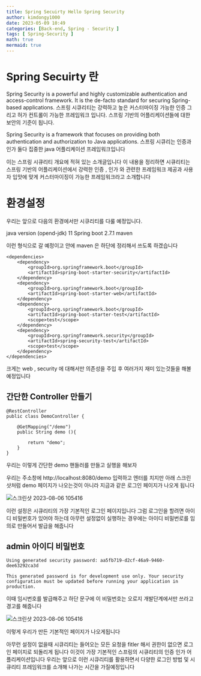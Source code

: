 ```yaml
---
title: Spring Secuirty Hello Spring Security
author: kimdongy1000
date: 2023-05-09 10:49
categories: [Back-end, Spring - Security ]
tags: [ Spring-Security ]
math: true
mermaid: true
---
```



# Spring Secuirty 란 
Spring Security is a powerful and highly customizable authentication and access-control framework. It is the de-facto standard for securing Spring-based applications.
스프링 시큐리티는 강력하고 높은 커스터마이징 가능한 인증 그리고 허가 컨트롤이 가능한 프레임워크 입니다. 스프링 기반의 어플리케이션들에 대한 보안의 기준이 됩니다.

Spring Security is a framework that focuses on providing both authentication and authorization to Java applications.
스프링 시큐리는 인증과 인가 둘다 집중한 java 어플리케이션 프레임워크입니다

이는 스프링 시큐리티 개요에 적혀 있는 소개글입니다 이 내용을 정리하면 시큐리티는 스프링 기반의 어플리케이션에서 강력한 인증 , 인가 와 관련한 프레임워크 제공과 사용자 입맛에 맞게 커스터마이징이 가능한 프레임워크라고 소개합니다 

# 환경설정 
우리는 앞으로 다음의 환경에서만 시큐리티를 다룰 예정입니다.

java version (opend-jdk) 11 
Spring boot 2.7.1
maven 

이런 형식으로 갈 예정이고 안에 maven 은 하단에 정리해서 쓰도록 하겠습니다 
```
<dependencies>
	<dependency>
		<groupId>org.springframework.boot</groupId>
		<artifactId>spring-boot-starter-security</artifactId>
	</dependency>
	<dependency>
		<groupId>org.springframework.boot</groupId>
		<artifactId>spring-boot-starter-web</artifactId>
	</dependency>
	<dependency>
		<groupId>org.springframework.boot</groupId>
		<artifactId>spring-boot-starter-test</artifactId>
		<scope>test</scope>
	</dependency>
	<dependency>
		<groupId>org.springframework.security</groupId>
		<artifactId>spring-security-test</artifactId>
		<scope>test</scope>
	</dependency>
</dependencies>
```

크게는 web , security 에 대해서만 의존성을 주입 후 여러가지 재미 있는것들을 해볼 예정입니다 


## 간단한 Controller 만들기 
```
@RestController
public class DemoController {
    
    @GetMapping("/demo")
    public String demo (){
        
        return "demo";
    }
}
```

우리는 이렇게 간단한 demo 핸들러를 만들고 실행을 해보자 

우리는 주소창에 http://localhost:8080/demo  입력하고 엔터를 치지만 아래 스크린샷처럼 demo 페이지가 나오는것이 아니라 지금과 같은 로그인 페이지가 나오게 됩니다 

![스크린샷 2023-08-06 105416](https://github.com/time-kimdongy1000/ImageStore/assets/58513678/39942fb0-5695-4970-ab8e-50a4607773fb)

이런 설정은 시큐리티의 가장 기본적인 로그인 페이지입니다 그럼 로그인을 할려면 아이디 비밀번호가 있어야 하는데 아무런 설정없이 실행하는 경우에는 아이디 비밀번로를 
임의로 만들어서 발급을 해줍니다 


## admin 아이디 비밀번호

```
Using generated security password: aa5fb719-d2cf-46a9-9460-dee63292ca3d

This generated password is for development use only. Your security configuration must be updated before running your application in production.
```

이때 임시번호를 발급해주고 하단 문구에 이 비밀번호는 오로지 개발단계에서만 쓰라고 경고를 해줍니다 


![스크린샷 2023-08-06 105416](https://github.com/time-kimdongy1000/ImageStore/assets/58513678/1b0257ff-98c3-4e30-80dd-9f8d42d7a082)

이렇게 우리가 만든 기본적인 페이지가 나오게됩니다 

아무런 설정이 없을때 시큐리티는 들어오는 모든 요청을 fitler 해서 권한이 없으면 로그인 페이지로 되돌리게 됩니다 이것이 가장 기본적인 스프링의 시큐리티의 인증 인가 어플리케이션입니다 우리는 앞으로 이런 시큐리티를 활용하면서 다양한 로그인 방법 및 시큐리티 프레임워크를 소개해 나가는 시간을 가질예정입니다